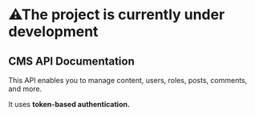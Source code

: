 # ⚠The project is currently under development

## CMS API Documentation

This API enables you to manage content, users, roles, posts, comments, and more.

It uses **token-based authentication.**
